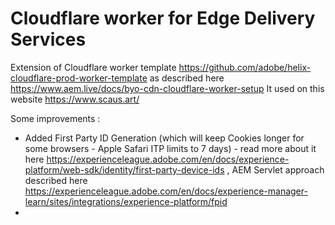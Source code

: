 # Cloudflare worker for Edge Delivery Services

Extension of Cloudflare worker template https://github.com/adobe/helix-cloudflare-prod-worker-template as described here https://www.aem.live/docs/byo-cdn-cloudflare-worker-setup 
It used on this website https://www.scaus.art/ 

Some improvements :

 * Added First Party ID Generation (which will keep Cookies longer for some browsers - Apple Safari ITP limits to 7 days) - read more about it here https://experienceleague.adobe.com/en/docs/experience-platform/web-sdk/identity/first-party-device-ids , AEM Servlet approach described here https://experienceleague.adobe.com/en/docs/experience-manager-learn/sites/integrations/experience-platform/fpid 
 * 
